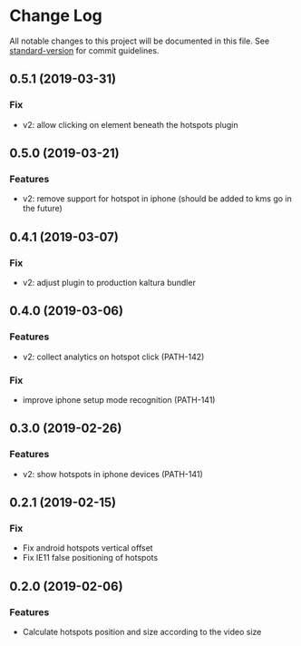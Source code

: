 # Change Log

All notable changes to this project will be documented in this file. See [standard-version](https://github.com/conventional-changelog/standard-version) for commit guidelines.


## 0.5.1 (2019-03-31)

### Fix

* v2: allow clicking on element beneath the hotspots plugin



## 0.5.0 (2019-03-21)

### Features

* v2:  remove support for hotspot in iphone (should be added to kms go in the future)

## 0.4.1 (2019-03-07)

### Fix

* v2:  adjust plugin to production kaltura bundler


## 0.4.0 (2019-03-06)

### Features

* v2: collect analytics on hotspot click (PATH-142)

### Fix
* improve iphone setup mode recognition (PATH-141)


## 0.3.0 (2019-02-26)

### Features

* v2: show hotspots in iphone devices (PATH-141)


## 0.2.1 (2019-02-15)

### Fix

* Fix android hotspots vertical offset
* Fix IE11 false positioning of hotspots


## 0.2.0 (2019-02-06)

### Features

* Calculate hotspots position and size according to the video size
